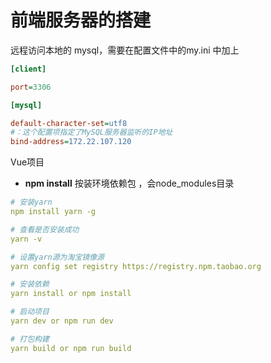 # 前端服务器的搭建



远程访问本地的 mysql，需要在配置文件中的my.ini 中加上 

```ini
[client]

port=3306

[mysql]

default-character-set=utf8
#：这个配置项指定了MySQL服务器监听的IP地址
bind-address=172.22.107.120
```





Vue项目

- **npm install** 按装环境依赖包  ，会node_modules目录

```yaml
# 安装yarn
npm install yarn -g

# 查看是否安装成功
yarn -v

# 设置yarn源为淘宝镜像源
yarn config set registry https://registry.npm.taobao.org

# 安装依赖
yarn install or npm install

# 启动项目
yarn dev or npm run dev

# 打包构建
yarn build or npm run build

```


